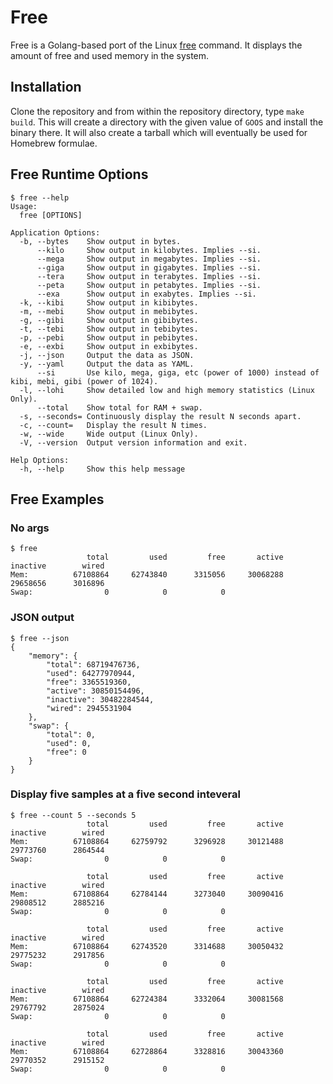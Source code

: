 # Free
Free is a Golang-based port of the Linux [free](https://man7.org/linux/man-pages/man1/free.1.html) command. It displays the amount of free and used memory in the system.

## Installation
Clone the repository and from within the repository directory, type `make build`. This will create a directory with the given value of `GOOS` and install the binary there. It will also create a tarball which will eventually be used for Homebrew formulae.

## Free Runtime Options
```
$ free --help
Usage:
  free [OPTIONS]

Application Options:
  -b, --bytes    Show output in bytes.
      --kilo     Show output in kilobytes. Implies --si.
      --mega     Show output in megabytes. Implies --si.
      --giga     Show output in gigabytes. Implies --si.
      --tera     Show output in terabytes. Implies --si.
      --peta     Show output in petabytes. Implies --si.
      --exa      Show output in exabytes. Implies --si.
  -k, --kibi     Show output in kibibytes.
  -m, --mebi     Show output in mebibytes.
  -g, --gibi     Show output in gibibytes.
  -t, --tebi     Show output in tebibytes.
  -p, --pebi     Show output in pebibytes.
  -e, --exbi     Show output in exbibytes.
  -j, --json     Output the data as JSON.
  -y, --yaml     Output the data as YAML.
      --si       Use kilo, mega, giga, etc (power of 1000) instead of kibi, mebi, gibi (power of 1024).
  -l, --lohi     Show detailed low and high memory statistics (Linux Only).
      --total    Show total for RAM + swap.
  -s, --seconds= Continuously display the result N seconds apart.
  -c, --count=   Display the result N times.
  -w, --wide     Wide output (Linux Only).
  -V, --version  Output version information and exit.

Help Options:
  -h, --help     Show this help message
  ```
  
## Free Examples
### No args
```
$ free
                 total         used         free       active     inactive        wired
Mem:          67108864     62743840      3315056     30068288     29658656      3016896
Swap:                0            0            0
```

### JSON output
```
$ free --json
{
    "memory": {
        "total": 68719476736,
        "used": 64277970944,
        "free": 3365519360,
        "active": 30850154496,
        "inactive": 30482284544,
        "wired": 2945531904
    },
    "swap": {
        "total": 0,
        "used": 0,
        "free": 0
    }
}
```

### Display five samples at a five second inteveral
```
$ free --count 5 --seconds 5
                 total         used         free       active     inactive        wired
Mem:          67108864     62759792      3296928     30121488     29773760      2864544
Swap:                0            0            0

                 total         used         free       active     inactive        wired
Mem:          67108864     62784144      3273040     30090416     29808512      2885216
Swap:                0            0            0

                 total         used         free       active     inactive        wired
Mem:          67108864     62743520      3314688     30050432     29775232      2917856
Swap:                0            0            0

                 total         used         free       active     inactive        wired
Mem:          67108864     62724384      3332064     30081568     29767792      2875024
Swap:                0            0            0

                 total         used         free       active     inactive        wired
Mem:          67108864     62728864      3328816     30043360     29770352      2915152
Swap:                0            0            0
```
